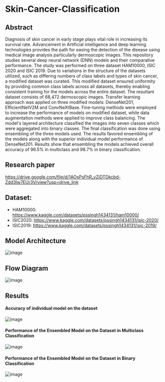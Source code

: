 # Skin-Cancer-Classification

## Abstract
Diagnosis of skin cancer in early stage plays vital role in increasing its survival rate. Advancement in Artificial intelligence
and deep learning technologies provides the path for easing the detection of the disease using medical image analysis
particularly dermoscopic images. This repository studies several deep neural network (DNN) models and their comparative
performance. The study was performed on three dataset HAM10000, ISIC 2020 and ISIC 2019. Due to variations in the
structure of the datasets utilized, such as differing numbers of class labels and types of skin cancer, a modified dataset was
curated. This modified dataset ensured uniformity by providing common class labels across all datasets, thereby enabling
consistent training for the models across the entire dataset. The resultant dataset consists of 68,472 dermoscopic images.
Transfer learning approach was applied on three modified models: DenseNet201, EfficientNetV2M and ConvNeXtBase.
Fine-tuning methods were employed to increase the performance of models on modified dataset, while data augmentation
methods were applied to improve class balancing. The model's layered architecture classified the images into seven classes
which were aggregated into binary classes. The final classification was done using ensembling of the three models used.
The results favored ensembling of the models along with the superior individual model performance of DenseNet201.
Results show that ensembling the models achieved overall accuracy of 96.5% in multiclass and 98.7% in binary classification.

## Research paper
https://drive.google.com/file/d/1AOsPsFhR_vZiDTDkcbd-Zdd3lw7EUr3V/view?usp=drive_link

## Dataset:
- HAM10000: https://www.kaggle.com/datasets/pssingh1434131/ham10000/
- ISIC2020: https://www.kaggle.com/datasets/pssingh1434131/isic-2020/
- ISIC2019: https://www.kaggle.com/datasets/pssingh1434131/isic-2019/

## Model Architecture
![image](https://github.com/pssingh1434131/Skin-Cancer-Classification/assets/97393064/626af3e5-fe2d-4c7e-a9f4-518985a8c4f2)

## Flow Diagram
![image](https://github.com/pssingh1434131/Skin-Cancer-Classification/assets/97393064/d1dcb6f3-374b-4582-9b97-2bd40ea90fd3)

## Results

#### Accuracy of individual model on the dataset
![image](https://github.com/pssingh1434131/Skin-Cancer-Classification/assets/97393064/82ee0b51-59a8-496a-bf39-b53a5c17a0c7)

#### Performance of the Ensembled Model on the Dataset in Multiclass Classification
![image](https://github.com/pssingh1434131/Skin-Cancer-Classification/assets/97393064/f4ad7772-efe3-4207-853d-3649398e95b7)

#### Performance of the Ensembled Model on the Dataset in Binary Classification
![image](https://github.com/pssingh1434131/Skin-Cancer-Classification/assets/97393064/df4d17cb-0b72-466f-8274-2cecdb88df7d)
